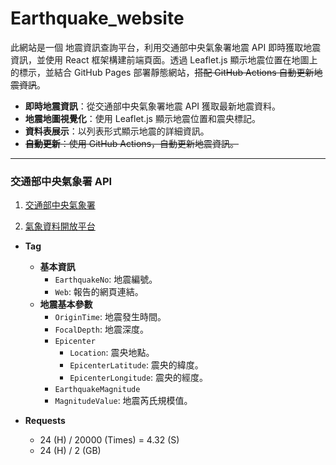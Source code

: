 # Earthquake_website

此網站是一個 地震資訊查詢平台，利用交通部中央氣象署地震 API 即時獲取地震資訊，並使用 React 框架構建前端頁面。透過 Leaflet.js 顯示地震位置在地圖上的標示，並結合 GitHub Pages 部署靜態網站，~~搭配 GitHub Actions 自動更新地震資訊~~。

- **即時地震資訊**：從交通部中央氣象署地震 API 獲取最新地震資料。
- **地震地圖視覺化**：使用 Leaflet.js 顯示地震位置和震央標記。
- **資料表展示**：以列表形式顯示地震的詳細資訊。
- ~~**自動更新**：使用 GitHub Actions，自動更新地震資訊。~~

---

### 交通部中央氣象署 API

1. [交通部中央氣象署](https://www.cwa.gov.tw/V8/C/)

2. [氣象資料開放平台](https://opendata.cwa.gov.tw/index)

- **Tag**

  - **基本資訊**
    - `EarthquakeNo`: 地震編號。
    - `Web`: 報告的網頁連結。
  - **地震基本參數**
    - `OriginTime`: 地震發生時間。
    - `FocalDepth`: 地震深度。
    - `Epicenter`
      - `Location`: 震央地點。
      - `EpicenterLatitude`: 震央的緯度。
      - `EpicenterLongitude`: 震央的經度。
    - `EarthquakeMagnitude`
    - `MagnitudeValue`: 地震芮氏規模值。

- **Requests**

  - 24 (H) / 20000 (Times) = 4.32 (S)
  - 24 (H) / 2 (GB)

